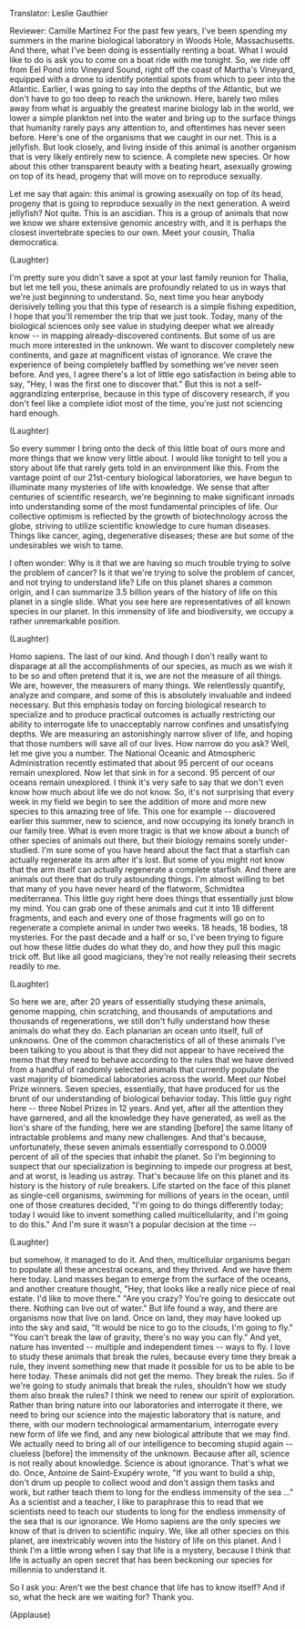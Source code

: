 

Translator: Leslie Gauthier

Reviewer: Camille Martínez
For the past few years,
I&#39;ve been spending my summers
in the marine biological laboratory
in Woods Hole, Massachusetts.
And there, what I&#39;ve been doing
is essentially renting a boat.
What I would like to do is ask you
to come on a boat ride with me tonight.
So, we ride off from Eel Pond
into Vineyard Sound,
right off the coast of Martha&#39;s Vineyard,
equipped with a drone
to identify potential spots
from which to peer into the Atlantic.
Earlier, I was going to say
into the depths of the Atlantic,
but we don&#39;t have to go too deep
to reach the unknown.
Here, barely two miles away
from what is arguably the greatest
marine biology lab in the world,
we lower a simple
plankton net into the water
and bring up to the surface
things that humanity rarely
pays any attention to,
and oftentimes has never seen before.
Here&#39;s one of the organisms
that we caught in our net.
This is a jellyfish.
But look closely,
and living inside of this animal
is another organism
that is very likely
entirely new to science.
A complete new species.
Or how about this other transparent beauty
with a beating heart,
asexually growing on top of its head,
progeny that will move on
to reproduce sexually.

Let me say that again:
this animal is growing asexually
on top of its head,
progeny that is going to reproduce
sexually in the next generation.
A weird jellyfish?
Not quite.
This is an ascidian.
This is a group of animals
that now we know we share
extensive genomic ancestry with,
and it is perhaps the closest
invertebrate species to our own.
Meet your cousin,
Thalia democratica.

(Laughter)

I&#39;m pretty sure you didn&#39;t save a spot
at your last family reunion
for Thalia,
but let me tell you,
these animals are profoundly related to us
in ways that we&#39;re just
beginning to understand.
So, next time you hear anybody
derisively telling you
that this type of research
is a simple fishing expedition,
I hope that you&#39;ll remember
the trip that we just took.
Today, many of the biological
sciences only see value
in studying deeper what we already know --
in mapping already-discovered continents.
But some of us are much more
interested in the unknown.
We want to discover
completely new continents,
and gaze at magnificent
vistas of ignorance.
We crave the experience
of being completely baffled
by something we&#39;ve never seen before.
And yes, I agree
there&#39;s a lot of little ego satisfaction
in being able to say,
&quot;Hey, I was the first one
to discover that.&quot;
But this is not
a self-aggrandizing enterprise,
because in this type
of discovery research,
if you don&#39;t feel like a complete
idiot most of the time,
you&#39;re just not sciencing hard enough.

(Laughter)

So every summer I bring onto the deck
of this little boat of ours
more and more things
that we know very little about.
I would like tonight
to tell you a story about life
that rarely gets told
in an environment like this.
From the vantage point of our 21st-century
biological laboratories,
we have begun to illuminate
many mysteries of life with knowledge.
We sense that after centuries
of scientific research,
we&#39;re beginning to make
significant inroads
into understanding some of the most
fundamental principles of life.
Our collective optimism is reflected
by the growth of biotechnology
across the globe,
striving to utilize scientific knowledge
to cure human diseases.
Things like cancer, aging,
degenerative diseases;
these are but some
of the undesirables we wish to tame.

I often wonder:
Why is it that we are having
so much trouble
trying to solve the problem of cancer?
Is it that we&#39;re trying to solve
the problem of cancer,
and not trying to understand life?
Life on this planet
shares a common origin,
and I can summarize 3.5 billion years
of the history of life on this planet
in a single slide.
What you see here are representatives
of all known species in our planet.
In this immensity of life
and biodiversity,
we occupy a rather unremarkable position.

(Laughter)

Homo sapiens.
The last of our kind.
And though I don&#39;t really want
to disparage at all
the accomplishments of our species,
as much as we wish it to be so
and often pretend that it is,
we are not the measure of all things.
We are, however, the measurers
of many things.
We relentlessly quantify,
analyze and compare,
and some of this is absolutely invaluable
and indeed necessary.
But this emphasis today on forcing
biological research to specialize
and to produce practical outcomes
is actually restricting our ability
to interrogate life
to unacceptably narrow confines
and unsatisfying depths.
We are measuring an astonishingly
narrow sliver of life,
and hoping that those numbers
will save all of our lives.
How narrow do you ask?
Well, let me give you a number.
The National Oceanic and Atmospheric
Administration recently estimated
that about 95 percent of our oceans
remain unexplored.
Now let that sink in for a second.
95 percent of our oceans
remain unexplored.
I think it&#39;s very safe to say
that we don&#39;t even know
how much about life we do not know.
So, it&#39;s not surprising
that every week in my field
we begin to see the addition
of more and more new species
to this amazing tree of life.
This one for example --
discovered earlier this summer,
new to science,
and now occupying its lonely branch
in our family tree.
What is even more tragic
is that we know about a bunch
of other species of animals out there,
but their biology remains
sorely under-studied.
I&#39;m sure some of you
have heard about the fact
that a starfish can actually
regenerate its arm after it&#39;s lost.
But some of you might not know
that the arm itself can actually
regenerate a complete starfish.
And there are animals out there
that do truly astounding things.
I&#39;m almost willing to bet
that many of you have never heard
of the flatworm, Schmidtea mediterranea.
This little guy right here
does things that essentially
just blow my mind.
You can grab one of these animals
and cut it into 18 different fragments,
and each and every one of those fragments
will go on to regenerate
a complete animal
in under two weeks.
18 heads, 18 bodies, 18 mysteries.
For the past decade and a half or so,
I&#39;ve been trying to figure out
how these little dudes do what they do,
and how they pull this magic trick off.
But like all good magicians,
they&#39;re not really releasing
their secrets readily to me.

(Laughter)

So here we are,
after 20 years of essentially
studying these animals,
genome mapping, chin scratching,
and thousands of amputations
and thousands of regenerations,
we still don&#39;t fully understand
how these animals do what they do.
Each planarian an ocean unto itself,
full of unknowns.
One of the common characteristics
of all of these animals
I&#39;ve been talking to you about
is that they did not appear
to have received the memo
that they need to behave
according to the rules
that we have derived from a handful
of randomly selected animals
that currently populate the vast majority
of biomedical laboratories
across the world.
Meet our Nobel Prize winners.
Seven species, essentially,
that have produced for us the brunt
of our understanding
of biological behavior today.
This little guy right here --
three Nobel Prizes in 12 years.
And yet, after all the attention
they have garnered,
and all the knowledge they have generated,
as well as the lion&#39;s share
of the funding,
here we are standing [before] the same
litany of intractable problems
and many new challenges.
And that&#39;s because, unfortunately,
these seven animals essentially correspond
to 0.0009 percent of all of the species
that inhabit the planet.
So I&#39;m beginning to suspect
that our specialization is beginning
to impede our progress at best,
and at worst, is leading us astray.
That&#39;s because life
on this planet and its history
is the history of rule breakers.
Life started on the face of this planet
as single-cell organisms,
swimming for millions
of years in the ocean,
until one of those creatures decided,
&quot;I&#39;m going to do things differently today;
today I would like to invent
something called multicellularity,
and I&#39;m going to do this.&quot;
And I&#39;m sure it wasn&#39;t a popular
decision at the time --

(Laughter)

but somehow, it managed to do it.
And then, multicellular
organisms began to populate
all these ancestral oceans,
and they thrived.
And we have them here today.
Land masses began to emerge
from the surface of the oceans,
and another creature thought,
&quot;Hey, that looks like a really nice
piece of real estate.
I&#39;d like to move there.&quot;
&quot;Are you crazy?
You&#39;re going to desiccate out there.
Nothing can live out of water.&quot;
But life found a way,
and there are organisms
now that live on land.
Once on land, they may have
looked up into the sky
and said, &quot;It would be nice
to go to the clouds,
I&#39;m going to fly.&quot;
&quot;You can&#39;t break the law of gravity,
there&#39;s no way you can fly.&quot;
And yet, nature has invented --
multiple and independent times --
ways to fly.
I love to study these animals
that break the rules,
because every time they break a rule,
they invent something new
that made it possible for us
to be able to be here today.
These animals did not get the memo.
They break the rules.
So if we&#39;re going to study animals
that break the rules,
shouldn&#39;t how we study them
also break the rules?
I think we need to renew
our spirit of exploration.
Rather than bring nature
into our laboratories
and interrogate it there,
we need to bring our science
into the majestic laboratory
that is nature,
and there, with our modern
technological armamentarium,
interrogate every new form
of life we find,
and any new biological attribute
that we may find.
We actually need to bring
all of our intelligence
to becoming stupid again --
clueless [before] the immensity
of the unknown.
Because after all,
science is not really about knowledge.
Science is about ignorance.
That&#39;s what we do.
Once, Antoine de Saint-Exupéry wrote,
&quot;If you want to build a ship,
don&#39;t drum up people to collect wood
and don&#39;t assign them tasks and work,
but rather teach them to long
for the endless immensity of the sea ...&quot;
As a scientist and a teacher,
I like to paraphrase this to read
that we scientists need
to teach our students
to long for the endless
immensity of the sea
that is our ignorance.
We Homo sapiens are the only
species we know of
that is driven to scientific inquiry.
We, like all other species on this planet,
are inextricably woven
into the history of life on this planet.
And I think I&#39;m a little wrong
when I say that life is a mystery,
because I think that life
is actually an open secret
that has been beckoning our species
for millennia to understand it.

So I ask you:
Aren&#39;t we the best chance
that life has to know itself?
And if so,
what the heck are we waiting for?
Thank you.

(Applause)

